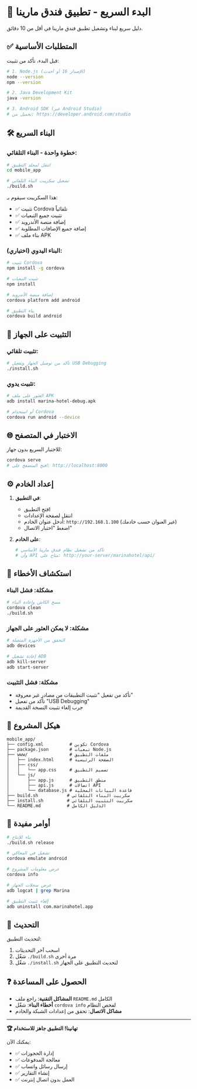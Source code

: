 # 🚀 البدء السريع - تطبيق فندق مارينا

دليل سريع لبناء وتشغيل تطبيق فندق مارينا في أقل من 10 دقائق.

## ✅ المتطلبات الأساسية

قبل البدء، تأكد من تثبيت:

```bash
# 1. Node.js (الإصدار 16 أو أحدث)
node --version
npm --version

# 2. Java Development Kit
java -version

# 3. Android SDK (عبر Android Studio)
# تحميل من: https://developer.android.com/studio
```

## 🛠️ البناء السريع

### خطوة واحدة - البناء التلقائي:

```bash
# انتقل لمجلد التطبيق
cd mobile_app

# تشغيل سكريبت البناء التلقائي
./build.sh
```

هذا السكريبت سيقوم بـ:
- ✅ تثبيت Cordova تلقائياً
- ✅ تثبيت جميع التبعيات
- ✅ إضافة منصة الأندرويد
- ✅ إضافة جميع الإضافات المطلوبة
- ✅ بناء ملف APK

### البناء اليدوي (اختياري):

```bash
# تثبيت Cordova
npm install -g cordova

# تثبيت التبعيات
npm install

# إضافة منصة الأندرويد
cordova platform add android

# بناء التطبيق
cordova build android
```

## 📱 التثبيت على الجهاز

### تثبيت تلقائي:

```bash
# تأكد من توصيل الجهاز وتفعيل USB Debugging
./install.sh
```

### تثبيت يدوي:

```bash
# العثور على ملف APK
adb install marina-hotel-debug.apk

# أو استخدام Cordova
cordova run android --device
```

## 🌐 الاختبار في المتصفح

للاختبار السريع بدون جهاز:

```bash
cordova serve
# افتح المتصفح على: http://localhost:8000
```

## ⚙️ إعداد الخادم

1. **في التطبيق**:
   - افتح التطبيق
   - انتقل لصفحة الإعدادات
   - أدخل عنوان الخادم: `http://192.168.1.100` (غير العنوان حسب خادمك)
   - اضغط "اختبار الاتصال"

2. **على الخادم**:
   ```bash
   # تأكد من تشغيل نظام فندق مارينا الأساسي
   # وأن API متاح على: http://your-server/marinahotel/api/
   ```

## 🔧 استكشاف الأخطاء

### مشكلة: فشل البناء
```bash
# مسح الكاش وإعادة البناء
cordova clean
./build.sh
```

### مشكلة: لا يمكن العثور على الجهاز
```bash
# التحقق من الأجهزة المتصلة
adb devices

# إعادة تشغيل ADB
adb kill-server
adb start-server
```

### مشكلة: فشل التثبيت
- تأكد من تفعيل "تثبيت التطبيقات من مصادر غير معروفة"
- تأكد من تفعيل "USB Debugging"
- جرب إلغاء تثبيت النسخة القديمة

## 📂 هيكل المشروع

```
mobile_app/
├── config.xml          # تكوين Cordova
├── package.json        # تبعيات Node.js
├── www/                # ملفات التطبيق
│   ├── index.html      # الصفحة الرئيسية
│   ├── css/
│   │   └── app.css     # تصميم التطبيق
│   └── js/
│       ├── app.js      # منطق التطبيق
│       ├── api.js      # اتصالات API
│       └── database.js # قاعدة البيانات المحلية
├── build.sh           # سكريبت البناء التلقائي
├── install.sh         # سكريبت التثبيت التلقائي
└── README.md          # الدليل الكامل
```

## 🎯 أوامر مفيدة

```bash
# بناء للإنتاج
./build.sh release

# تشغيل في المحاكي
cordova emulate android

# عرض معلومات المشروع
cordova info

# عرض سجلات الجهاز
adb logcat | grep Marina

# إلغاء تثبيت التطبيق
adb uninstall com.marinahotel.app
```

## 🔄 التحديث

لتحديث التطبيق:

1. اسحب آخر التحديثات
2. شغّل `./build.sh` مرة أخرى
3. شغّل `./install.sh` لتحديث التطبيق على الجهاز

## ❓ الحصول على المساعدة

- **المشاكل التقنية**: راجع ملف `README.md` الكامل
- **أخطاء البناء**: شغّل `cordova info` لفحص النظام
- **مشاكل الاتصال**: تحقق من إعدادات الشبكة والخادم

---

**🏆 تهانينا! التطبيق جاهز للاستخدام**

يمكنك الآن:
- ✅ إدارة الحجوزات
- ✅ معالجة المدفوعات  
- ✅ إرسال رسائل واتساب
- ✅ إنشاء التقارير
- ✅ العمل بدون اتصال إنترنت